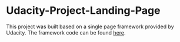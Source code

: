 # Udacity-Project-Landing-Page

This project was built based on a single page framework provided by Udacity. The framework code can be found [here](https://github.com/udacity/fend/tree/refresh-2019).
